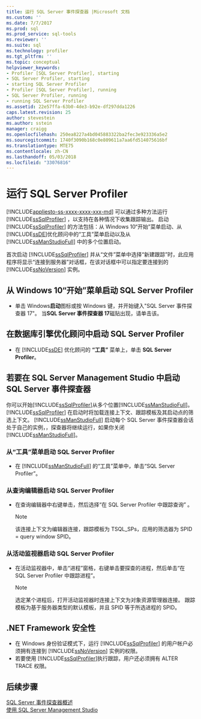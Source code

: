 ```yaml
---
title: 运行 SQL Server 事件探查器 |Microsoft 文档
ms.custom: ''
ms.date: 7/7/2017
ms.prod: sql
ms.prod_service: sql-tools
ms.reviewer: ''
ms.suite: sql
ms.technology: profiler
ms.tgt_pltfrm: ''
ms.topic: conceptual
helpviewer_keywords:
- Profiler [SQL Server Profiler], starting
- SQL Server Profiler, starting
- starting SQL Server Profiler
- Profiler [SQL Server Profiler], running
- SQL Server Profiler, running
- running SQL Server Profiler
ms.assetid: 22e57ffa-63b0-4de3-b92e-df297dda1226
caps.latest.revision: 25
author: stevestein
ms.author: sstein
manager: craigg
ms.openlocfilehash: 250ea8227a4bd045883322ba2fec3e923336a5e2
ms.sourcegitcommit: 1740f3090b168c0e809611a7aa6fd514075616bf
ms.translationtype: MTE75
ms.contentlocale: zh-CN
ms.lasthandoff: 05/03/2018
ms.locfileid: "33076816"
---
```

# <a name="run-sql-server-profiler"></a>运行 SQL Server Profiler
[!INCLUDE[appliesto-ss-xxxx-xxxx-xxx-md](../../includes/appliesto-ss-xxxx-xxxx-xxx-md.md)]
  可以通过多种方法运行 [!INCLUDE[ssSqlProfiler](../../includes/sssqlprofiler-md.md)] ，以支持在各种情况下收集跟踪输出。 启动 [!INCLUDE[ssSqlProfiler](../../includes/sssqlprofiler-md.md)] 的方法包括：从 Windows 10“开始”菜单启动、从[!INCLUDE[ssDE](../../includes/ssde-md.md)]优化顾问中的“工具”菜单启动以及从 [!INCLUDE[ssManStudioFull](../../includes/ssmanstudiofull-md.md)] 中的多个位置启动。  
  
首次启动 [!INCLUDE[ssSqlProfiler](../../includes/sssqlprofiler-md.md)] 并从“文件”菜单中选择“新建跟踪”时，此应用程序将显示“连接到服务器”对话框，在该对话框中可以指定要连接到的 [!INCLUDE[ssNoVersion](../../includes/ssnoversion-md.md)] 实例。  
## <a name="to-start-sql-server-profiler-from-the-windows-10-start-menu"></a>从 Windows 10“开始”菜单启动 SQL Server Profiler  
-  单击 Windows**启动**图标或按 Windows 键，并开始键入"SQL Server 事件探查器 17"。 当**SQL Server 事件探查器 17**磁贴出现，请单击该。   

## <a name="to-start-sql-server-profiler-in-database-engine-tuning-advisor"></a>在数据库引擎优化顾问中启动 SQL Server Profiler  
-  在 [!INCLUDE[ssDE](../../includes/ssde-md.md)] 优化顾问的 **“工具”** 菜单上，单击 **SQL Server Profiler**。  

## <a name="to-start-sql-server-profiler-in-sql-server-management-studio"></a>若要在 SQL Server Management Studio 中启动 SQL Server 事件探查器  
 你可以开始[!INCLUDE[ssSqlProfiler](../../includes/sssqlprofiler-md.md)]从多个位置[!INCLUDE[ssManStudioFull](../../includes/ssmanstudiofull-md.md)]。 [!INCLUDE[ssSqlProfiler](../../includes/sssqlprofiler-md.md)] 在启动时将加载连接上下文、跟踪模板及其启动点的筛选上下文。 [!INCLUDE[ssManStudioFull](../../includes/ssmanstudiofull-md.md)] 启动每个 SQL Server 事件探查器会话处于自己的实例，，探查器将继续运行，如果你关闭[!INCLUDE[ssManStudioFull](../../includes/ssmanstudiofull-md.md)]。  
### <a name="to-start-sql-server-profiler-from-the-tools-menu"></a>从“工具”菜单启动 SQL Server Profiler  
-  在 [!INCLUDE[ssManStudioFull](../../includes/ssmanstudiofull-md.md)] 的“工具”菜单中，单击“SQL Server Profiler”。  

### <a name="to-start-sql-server-profiler-from-the-query-editor"></a>从查询编辑器启动 SQL Server Profiler  
- 在查询编辑器中右键单击，然后选择“在 SQL Server Profiler 中跟踪查询” 。  

  > [!NOTE]  
  >  该连接上下文为编辑器连接，跟踪模板为 TSQL_SPs，应用的筛选器为 SPID = query window SPID。  
    
### <a name="to-start-sql-server-profiler-from-activity-monitor"></a>从活动监视器启动 SQL Server Profiler  
- 在活动监视器中，单击“进程”窗格，右键单击要探查的进程，然后单击“在 SQL Server Profiler 中跟踪进程”。  

    > [!NOTE]  
    >  选定某个进程后，打开活动监视器时连接上下文为对象资源管理器连接。 跟踪模板为基于服务器类型的默认模板，并且 SPID 等于所选进程的 SPID。  
    
## <a name="net-framework-security"></a>.NET Framework 安全性  
- 在 Windows 身份验证模式下，运行 [!INCLUDE[ssSqlProfiler](../../includes/sssqlprofiler-md.md)] 的用户帐户必须拥有连接到 [!INCLUDE[ssNoVersion](../../includes/ssnoversion-md.md)] 实例的权限。  
- 若要使用 [!INCLUDE[ssSqlProfiler](../../includes/sssqlprofiler-md.md)]执行跟踪，用户还必须拥有 ALTER TRACE 权限。  

## <a name="next-steps"></a>后续步骤  
 [SQL Server 事件探查器概述](../../tools/sql-server-profiler/sql-server-profiler.md)   
 [使用 SQL Server Management Studio](http://msdn.microsoft.com/library/f289e978-14ca-46ef-9e61-e1fe5fd593be)  
